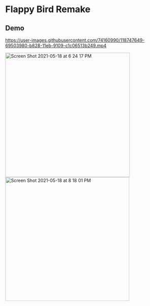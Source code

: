 # Flappy Bird Remake

## Demo



https://user-images.githubusercontent.com/74160990/118747649-69503980-b828-11eb-9109-c1c06513b249.mp4




<img width="393" alt="Screen Shot 2021-05-18 at 6 24 17 PM" src="https://user-images.githubusercontent.com/74160990/118731763-19ad4600-b807-11eb-8d58-d1fac5bd2c93.png">
<img width="391" alt="Screen Shot 2021-05-18 at 8 18 01 PM" src="https://user-images.githubusercontent.com/74160990/118745498-5176b680-b824-11eb-9382-2e97b81d4dc1.png">
